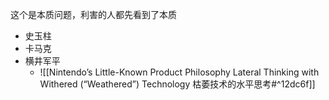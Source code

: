 这个是本质问题，利害的人都先看到了本质

- 史玉柱
- 卡马克
- 横井军平 
	- ![[Nintendo’s Little-Known Product Philosophy Lateral Thinking with Withered (“Weathered”) Technology 枯萎技术的水平思考#^12dc6f]]